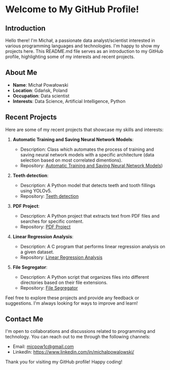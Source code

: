 # Welcome to My GitHub Profile!

## Introduction

Hello there! I'm Michał, a passionate data analyst/scientist interested in various programming languages and technologies. I'm happy to show my projects here. This README.md file serves as an introduction to my GitHub profile, highlighting some of my interests and recent projects.

## About Me

- **Name**: Michał Powałowski
- **Location**: Gdańsk, Poland
- **Occupation**: Data scientist
- **Interests**: Data Science, Artificial Intelligence, Python

## Recent Projects

Here are some of my recent projects that showcase my skills and interests:

1. **Automatic Training and Saving Neural Network Models**:
   - Description: Class which automates the process of training and saving neural network models with a specific        architecture (data selection based on most correlated dimentions).
   - Repository: [Automatic Training and Saving Neural Network Models](https://github.com/micpow1cc/auto_neuralnetwork_train_and_save))
  
2. **Teeth detection**:
   - Description: A Python model that detects teeth and tooth fillings using YOLOv5.
   - Repository: [Teeth detection](https://github.com/micpow1cc/Pantomograph_teeth_counting)
  
3. **PDF Project**:
   - Description: A Python project that extracts text from PDF files and searches for specific content.
   - Repository: [PDF Project](https://github.com/your-username/pdf-project)

4. **Linear Regression Analysis**:
   - Description: A C program that performs linear regression analysis on a given dataset.
   - Repository: [Linear Regression Analysis](https://github.com/your-username/linear-regression)

5. **File Segregator**:
   - Description: A Python script that organizes files into different directories based on their file extensions.
   - Repository: [File Segregator](https://github.com/your-username/file-segregator)


Feel free to explore these projects and provide any feedback or suggestions. I'm always looking for ways to improve and learn!

## Contact Me

I'm open to collaborations and discussions related to programming and technology. You can reach out to me through the following channels:

- Email: micpow1c@gmail.com
- LinkedIn: https://www.linkedin.com/in/michalpowalowski/


Thank you for visiting my GitHub profile! Happy coding!

